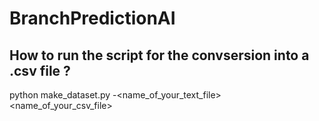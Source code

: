 # BranchPredictionAI

## How to run the script for the convsersion into a .csv file ?
python make_dataset.py -<name_of_your_text_file> <name_of_your_csv_file>